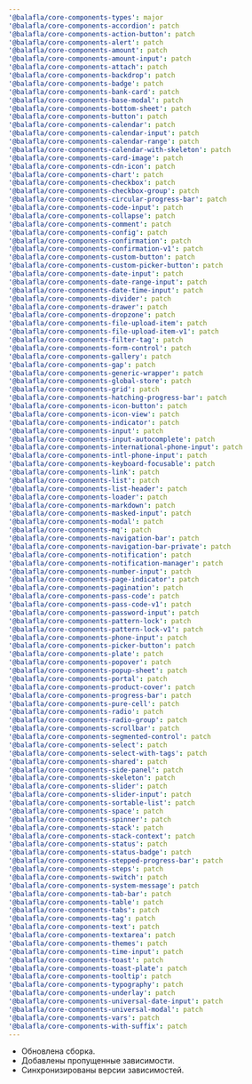 ```yaml
---
'@balafla/core-components-types': major
'@balafla/core-components-accordion': patch
'@balafla/core-components-action-button': patch
'@balafla/core-components-alert': patch
'@balafla/core-components-amount': patch
'@balafla/core-components-amount-input': patch
'@balafla/core-components-attach': patch
'@balafla/core-components-backdrop': patch
'@balafla/core-components-badge': patch
'@balafla/core-components-bank-card': patch
'@balafla/core-components-base-modal': patch
'@balafla/core-components-bottom-sheet': patch
'@balafla/core-components-button': patch
'@balafla/core-components-calendar': patch
'@balafla/core-components-calendar-input': patch
'@balafla/core-components-calendar-range': patch
'@balafla/core-components-calendar-with-skeleton': patch
'@balafla/core-components-card-image': patch
'@balafla/core-components-cdn-icon': patch
'@balafla/core-components-chart': patch
'@balafla/core-components-checkbox': patch
'@balafla/core-components-checkbox-group': patch
'@balafla/core-components-circular-progress-bar': patch
'@balafla/core-components-code-input': patch
'@balafla/core-components-collapse': patch
'@balafla/core-components-comment': patch
'@balafla/core-components-config': patch
'@balafla/core-components-confirmation': patch
'@balafla/core-components-confirmation-v1': patch
'@balafla/core-components-custom-button': patch
'@balafla/core-components-custom-picker-button': patch
'@balafla/core-components-date-input': patch
'@balafla/core-components-date-range-input': patch
'@balafla/core-components-date-time-input': patch
'@balafla/core-components-divider': patch
'@balafla/core-components-drawer': patch
'@balafla/core-components-dropzone': patch
'@balafla/core-components-file-upload-item': patch
'@balafla/core-components-file-upload-item-v1': patch
'@balafla/core-components-filter-tag': patch
'@balafla/core-components-form-control': patch
'@balafla/core-components-gallery': patch
'@balafla/core-components-gap': patch
'@balafla/core-components-generic-wrapper': patch
'@balafla/core-components-global-store': patch
'@balafla/core-components-grid': patch
'@balafla/core-components-hatching-progress-bar': patch
'@balafla/core-components-icon-button': patch
'@balafla/core-components-icon-view': patch
'@balafla/core-components-indicator': patch
'@balafla/core-components-input': patch
'@balafla/core-components-input-autocomplete': patch
'@balafla/core-components-international-phone-input': patch
'@balafla/core-components-intl-phone-input': patch
'@balafla/core-components-keyboard-focusable': patch
'@balafla/core-components-link': patch
'@balafla/core-components-list': patch
'@balafla/core-components-list-header': patch
'@balafla/core-components-loader': patch
'@balafla/core-components-markdown': patch
'@balafla/core-components-masked-input': patch
'@balafla/core-components-modal': patch
'@balafla/core-components-mq': patch
'@balafla/core-components-navigation-bar': patch
'@balafla/core-components-navigation-bar-private': patch
'@balafla/core-components-notification': patch
'@balafla/core-components-notification-manager': patch
'@balafla/core-components-number-input': patch
'@balafla/core-components-page-indicator': patch
'@balafla/core-components-pagination': patch
'@balafla/core-components-pass-code': patch
'@balafla/core-components-pass-code-v1': patch
'@balafla/core-components-password-input': patch
'@balafla/core-components-pattern-lock': patch
'@balafla/core-components-pattern-lock-v1': patch
'@balafla/core-components-phone-input': patch
'@balafla/core-components-picker-button': patch
'@balafla/core-components-plate': patch
'@balafla/core-components-popover': patch
'@balafla/core-components-popup-sheet': patch
'@balafla/core-components-portal': patch
'@balafla/core-components-product-cover': patch
'@balafla/core-components-progress-bar': patch
'@balafla/core-components-pure-cell': patch
'@balafla/core-components-radio': patch
'@balafla/core-components-radio-group': patch
'@balafla/core-components-scrollbar': patch
'@balafla/core-components-segmented-control': patch
'@balafla/core-components-select': patch
'@balafla/core-components-select-with-tags': patch
'@balafla/core-components-shared': patch
'@balafla/core-components-side-panel': patch
'@balafla/core-components-skeleton': patch
'@balafla/core-components-slider': patch
'@balafla/core-components-slider-input': patch
'@balafla/core-components-sortable-list': patch
'@balafla/core-components-space': patch
'@balafla/core-components-spinner': patch
'@balafla/core-components-stack': patch
'@balafla/core-components-stack-context': patch
'@balafla/core-components-status': patch
'@balafla/core-components-status-badge': patch
'@balafla/core-components-stepped-progress-bar': patch
'@balafla/core-components-steps': patch
'@balafla/core-components-switch': patch
'@balafla/core-components-system-message': patch
'@balafla/core-components-tab-bar': patch
'@balafla/core-components-table': patch
'@balafla/core-components-tabs': patch
'@balafla/core-components-tag': patch
'@balafla/core-components-text': patch
'@balafla/core-components-textarea': patch
'@balafla/core-components-themes': patch
'@balafla/core-components-time-input': patch
'@balafla/core-components-toast': patch
'@balafla/core-components-toast-plate': patch
'@balafla/core-components-tooltip': patch
'@balafla/core-components-typography': patch
'@balafla/core-components-underlay': patch
'@balafla/core-components-universal-date-input': patch
'@balafla/core-components-universal-modal': patch
'@balafla/core-components-vars': patch
'@balafla/core-components-with-suffix': patch
---
```


-   Обновлена сборка.
-   Добавлены пропущенные зависимости.
-   Синхронизированы версии зависимостей.
